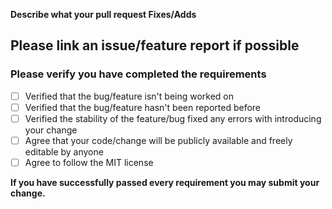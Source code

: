 **Describe what your pull request Fixes/Adds**

Please link an issue/feature report if possible
-
### Please verify you have completed the requirements
- [ ] Verified that the bug/feature isn't being worked on
- [ ] Verified that the bug/feature hasn't been reported before
- [ ] Verified the stability of the feature/bug fixed any errors with introducing your change
- [ ] Agree that your code/change will be publicly available and freely editable by anyone
- [ ] Agree to follow the MIT license 

**If you have successfully passed every requirement you may submit your change.**
